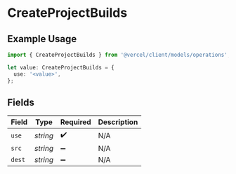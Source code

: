 # CreateProjectBuilds

## Example Usage

```typescript
import { CreateProjectBuilds } from '@vercel/client/models/operations';

let value: CreateProjectBuilds = {
  use: '<value>',
};
```

## Fields

| Field  | Type     | Required           | Description |
| ------ | -------- | ------------------ | ----------- |
| `use`  | _string_ | :heavy_check_mark: | N/A         |
| `src`  | _string_ | :heavy_minus_sign: | N/A         |
| `dest` | _string_ | :heavy_minus_sign: | N/A         |
